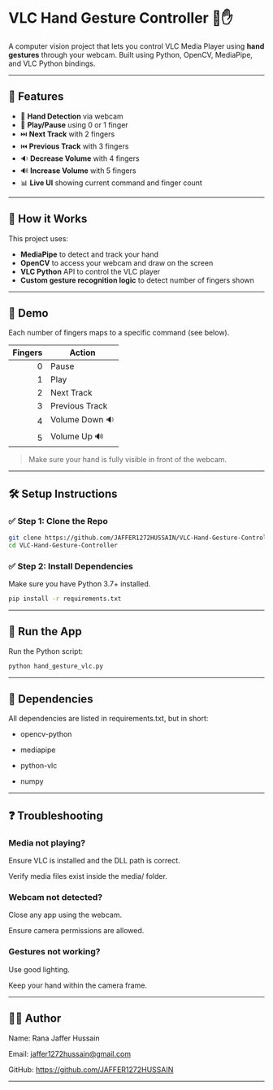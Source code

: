 # VLC Hand Gesture Controller 🎥✋

A computer vision project that lets you control VLC Media Player using **hand gestures** through your webcam. Built using Python, OpenCV, MediaPipe, and VLC Python bindings.

---

## 🚀 Features

- 👋 **Hand Detection** via webcam  
- 🎵 **Play/Pause** using 0 or 1 finger  
- ⏭️ **Next Track** with 2 fingers  
- ⏮️ **Previous Track** with 3 fingers  
- 🔉 **Decrease Volume** with 4 fingers  
- 🔊 **Increase Volume** with 5 fingers  
- 📊 **Live UI** showing current command and finger count

---

## 🧠 How it Works

This project uses:
- **MediaPipe** to detect and track your hand
- **OpenCV** to access your webcam and draw on the screen
- **VLC Python** API to control the VLC player
- **Custom gesture recognition logic** to detect number of fingers shown



---

## 📸 Demo

Each number of fingers maps to a specific command (see below).

| Fingers | Action           |
|--------:|------------------|
| 0       | Pause            |
| 1       | Play             |
| 2       | Next Track       |
| 3       | Previous Track   |
| 4       | Volume Down 🔉   |
| 5       | Volume Up 🔊     |
 
> Make sure your hand is fully visible in front of the webcam.

---

## 🛠️ Setup Instructions

### ✅ Step 1: Clone the Repo

```bash
git clone https://github.com/JAFFER1272HUSSAIN/VLC-Hand-Gesture-Controller.git
cd VLC-Hand-Gesture-Controller
```

### ✅ Step 2: Install Dependencies
Make sure you have Python 3.7+ installed.
```bash
pip install -r requirements.txt
```

--- 

## 🎯 Run the App
Run the Python script:
```bash
python hand_gesture_vlc.py
```
---

## 🧩 Dependencies
All dependencies are listed in requirements.txt, but in short:

- opencv-python

- mediapipe

- python-vlc

- numpy

---

## ❓ Troubleshooting
### Media not playing?
Ensure VLC is installed and the DLL path is correct.

Verify media files exist inside the media/ folder.
### Webcam not detected?
Close any app using the webcam.

Ensure camera permissions are allowed.
### Gestures not working?
Use good lighting.

Keep your hand within the camera frame.

---

## 👨‍💻 Author
Name: Rana Jaffer Hussain

Email: jaffer1272hussain@gmail.com

GitHub: https://github.com/JAFFER1272HUSSAIN

---
